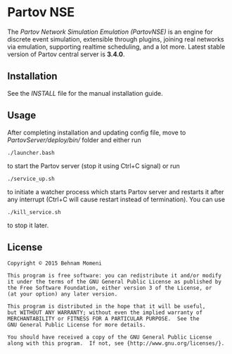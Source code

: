 # Partov NSE

The _Partov Network Simulation Emulation (PartovNSE)_ is an engine for discrete event simulation, extensible through plugins, joining real networks via emulation, supporting realtime scheduling, and a lot more.
Latest stable version of Partov central server is **3.4.0**.

## Installation

See the _INSTALL_ file for the manual installation guide.

## Usage

After completing installation and updating config file,
move to _PartovServer/deploy/bin/_ folder and either run

    ./launcher.bash

to start the Partov server (stop it using Ctrl+C signal) or run

    ./service_up.sh

to initiate a watcher process which starts Partov server and
restarts it after any interrupt (Ctrl+C will cause restart
instead of termination). You can use

    ./kill_service.sh

to stop it later.

## License
    Copyright © 2015 Behnam Momeni

    This program is free software: you can redistribute it and/or modify
    it under the terms of the GNU General Public License as published by
    the Free Software Foundation, either version 3 of the License, or
    (at your option) any later version.

    This program is distributed in the hope that it will be useful,
    but WITHOUT ANY WARRANTY; without even the implied warranty of
    MERCHANTABILITY or FITNESS FOR A PARTICULAR PURPOSE.  See the
    GNU General Public License for more details.

    You should have received a copy of the GNU General Public License
    along with this program.  If not, see {http://www.gnu.org/licenses/}.
